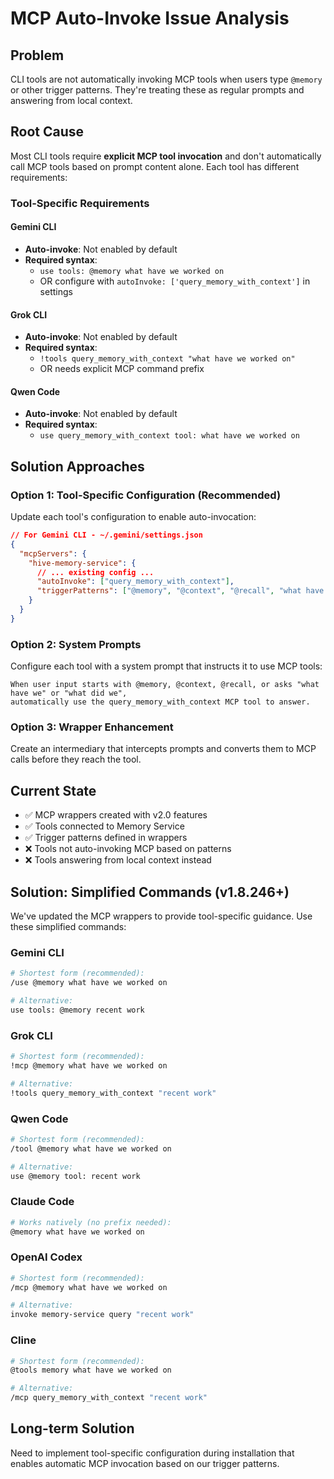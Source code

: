# MCP Auto-Invoke Issue Analysis

## Problem
CLI tools are not automatically invoking MCP tools when users type `@memory` or other trigger patterns. They're treating these as regular prompts and answering from local context.

## Root Cause
Most CLI tools require **explicit MCP tool invocation** and don't automatically call MCP tools based on prompt content alone. Each tool has different requirements:

### Tool-Specific Requirements

#### Gemini CLI
- **Auto-invoke**: Not enabled by default
- **Required syntax**: 
  - `use tools: @memory what have we worked on`
  - OR configure with `autoInvoke: ['query_memory_with_context']` in settings

#### Grok CLI  
- **Auto-invoke**: Not enabled by default
- **Required syntax**:
  - `!tools query_memory_with_context "what have we worked on"`
  - OR needs explicit MCP command prefix

#### Qwen Code
- **Auto-invoke**: Not enabled by default  
- **Required syntax**:
  - `use query_memory_with_context tool: what have we worked on`

## Solution Approaches

### Option 1: Tool-Specific Configuration (Recommended)
Update each tool's configuration to enable auto-invocation:

```json
// For Gemini CLI - ~/.gemini/settings.json
{
  "mcpServers": {
    "hive-memory-service": {
      // ... existing config ...
      "autoInvoke": ["query_memory_with_context"],
      "triggerPatterns": ["@memory", "@context", "@recall", "what have we", "what did we"]
    }
  }
}
```

### Option 2: System Prompts
Configure each tool with a system prompt that instructs it to use MCP tools:

```
When user input starts with @memory, @context, @recall, or asks "what have we" or "what did we", 
automatically use the query_memory_with_context MCP tool to answer.
```

### Option 3: Wrapper Enhancement
Create an intermediary that intercepts prompts and converts them to MCP calls before they reach the tool.

## Current State
- ✅ MCP wrappers created with v2.0 features
- ✅ Tools connected to Memory Service
- ✅ Trigger patterns defined in wrappers
- ❌ Tools not auto-invoking MCP based on patterns
- ❌ Tools answering from local context instead

## Solution: Simplified Commands (v1.8.246+)

We've updated the MCP wrappers to provide tool-specific guidance. Use these simplified commands:

### Gemini CLI
```bash
# Shortest form (recommended):
/use @memory what have we worked on

# Alternative:
use tools: @memory recent work
```

### Grok CLI
```bash
# Shortest form (recommended):
!mcp @memory what have we worked on

# Alternative:
!tools query_memory_with_context "recent work"
```

### Qwen Code
```bash
# Shortest form (recommended):
/tool @memory what have we worked on

# Alternative:
use @memory tool: recent work
```

### Claude Code
```bash
# Works natively (no prefix needed):
@memory what have we worked on
```

### OpenAI Codex
```bash
# Shortest form (recommended):
/mcp @memory what have we worked on

# Alternative:
invoke memory-service query "recent work"
```

### Cline
```bash
# Shortest form (recommended):
@tools memory what have we worked on

# Alternative:
/mcp query_memory_with_context "recent work"
```

## Long-term Solution
Need to implement tool-specific configuration during installation that enables automatic MCP invocation based on our trigger patterns.